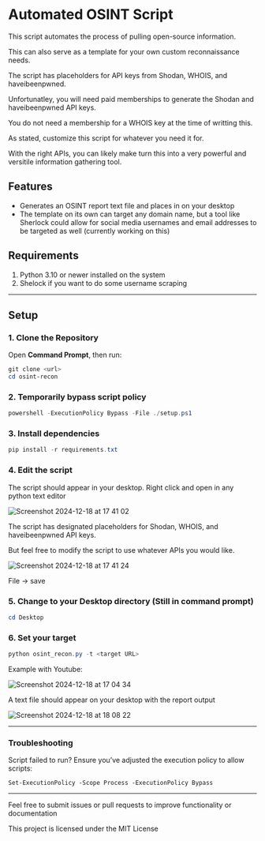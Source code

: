 # Automated OSINT Script

This script automates the process of pulling open-source information.

This can also serve as a template for your own custom reconnaissance needs. 

The script has placeholders for API keys from Shodan, WHOIS, and haveibeenpwned.

Unfortunatley, you will need paid memberships to generate the Shodan and haveibeenpwned API keys.

You do not need a membership for a WHOIS key at the time of writting this.

As stated, customize this script for whatever you need it for.

With the right APIs, you can likely make turn this into a very powerful and versitile information gathering tool.

## Features
- Generates an OSINT report text file and places in on your desktop
- The template on its own can target any domain name, but a tool like Sherlock could allow for social media usernames and email addresses to be targeted as well (currently working on this)

## Requirements

1. Python 3.10 or newer installed on the system
2. Shelock if you want to do some username scraping

---

## Setup

### 1. Clone the Repository

Open **Command Prompt**, then run:

```powershell
git clone <url>
cd osint-recon

```

### 2. Temporarily bypass script policy
```powershell
powershell -ExecutionPolicy Bypass -File ./setup.ps1
```

### 3. Install dependencies
```powershell
pip install -r requirements.txt
```

### 4. Edit the script
The script should appear in your desktop.
Right click and open in any python text editor

![Screenshot 2024-12-18 at 17 41 02](https://github.com/user-attachments/assets/ed6d5c61-457b-4be1-814c-5bece1f3e10e)

The script has designated placeholders for Shodan, WHOIS, and haveibeenpwned API keys.

But feel free to modify the script to use whatever APIs you would like.

![Screenshot 2024-12-18 at 17 41 24](https://github.com/user-attachments/assets/13c86c8f-bd10-489c-95c5-545e5f54c15c)

File -> save

### 5. Change to your Desktop directory (Still in command prompt)
```powershell
cd Desktop
```
### 6. Set your target
````powershell
python osint_recon.py -t <target URL>
````
Example with Youtube:

![Screenshot 2024-12-18 at 17 04 34](https://github.com/user-attachments/assets/9d6af2aa-53b2-43f7-8966-105b992d7519)


A text file should appear on your desktop with the report output

![Screenshot 2024-12-18 at 18 08 22](https://github.com/user-attachments/assets/21e16f7f-53b1-4711-ab01-a3b1490f740d)


-----

### Troubleshooting
 Script failed to run? Ensure you’ve adjusted the execution policy to allow scripts:

    Set-ExecutionPolicy -Scope Process -ExecutionPolicy Bypass
---
Feel free to submit issues or pull requests to improve functionality or documentation

This project is licensed under the MIT License
